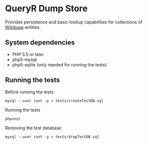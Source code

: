 # QueryR Dump Store

Provides persistence and basic lookup capabilities for collections of
[Wikibase](http://wikiba.se) entities.

## System dependencies

* PHP 5.5 or later
* php5-mysql
* php5-sqlite (only needed for running the tests)

## Running the tests

Before running the tests

    mysql --user root -p < tests/createTestDB.sql

Running the tests

    phpunit

Removing the test database

    mysql --user root -p < tests/dropTestDB.sql
